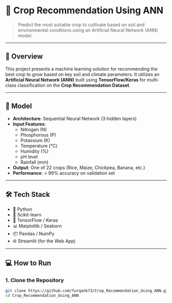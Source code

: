 # 🌾 Crop Recommendation Using ANN

> Predict the most suitable crop to cultivate based on soil and environmental conditions using an Artificial Neural Network (ANN) model.

---

## 📌 Overview

This project presents a machine learning solution for recommending the best crop to grow based on key soil and climate parameters. It utilizes an **Artificial Neural Network (ANN)** built using **TensorFlow/Keras** for multi-class classification on the **Crop Recommendation Dataset**.

---

## 🧠 Model

- **Architecture**: Sequential Neural Network (3 hidden layers)
- **Input Features**:
  - Nitrogen (N)
  - Phosphorous (P)
  - Potassium (K)
  - Temperature (°C)
  - Humidity (%)
  - pH level
  - Rainfall (mm)
- **Output**: One of 22 crops (Rice, Maize, Chickpea, Banana, etc.)
- **Performance**: > 99% accuracy on validation set

---

## 🛠️ Tech Stack

- 🧪 Python
- 🔬 Scikit-learn
- 🧠 TensorFlow / Keras
- 📊 Matplotlib / Seaborn
- 📦 Pandas / NumPy
- 🌐 Streamlit (for the Web App)

---

## 💻 How to Run

### 1. Clone the Repository

```bash
git clone https://github.com/furqank73/Crop_Recommendation_Using_ANN.git
cd Crop_Recommendation_Using_ANN

